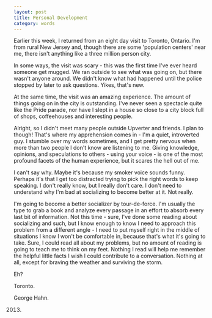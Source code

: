 ```yaml
---
layout: post
title: Personal Development   
category: words
---
```


Earlier this week, I returned from an eight day visit to Toronto, Ontario. I'm from rural New Jersey and, though there are some 'population centers' near me, there isn't anything like a three million person city.

In some ways, the visit was scary - this was the first time I've ever heard someone get mugged. We ran outside to see what was going on, but there wasn't anyone around. We didn't know what had happened until the police stopped by later to ask questions. Yikes, that's new.

At the same time, the visit was an amazing experience. The amount of things going on in the city is outstanding. I've never seen a spectacle quite like the Pride parade, nor have I slept in a house so close to a city block full of shops, coffeehouses and interesting people.

Alright, so I didn't meet many people outside Upverter and friends. I plan to though! That's where my apprehension comes in - I'm a quiet, introverted guy. I stumble over my words sometimes, and I get pretty nervous when more than two people I don't know are listening to me. Giving knowledge, opinions, and speculations to others - using your voice - is one of the most profound facets of the human experience, but it scares the hell out of me.

I can't say why. Maybe it's because my smoker voice sounds funny. Perhaps it's that I get too distracted trying to pick the right words to keep speaking. I don't really know, but I really don't care. I don't need to understand why I'm bad at socializing to become better at it. Not really.

I'm going to become a better socializer by tour-de-force. I'm usually the type to grab a book and analyze every passage in an effort to absorb every last bit of information. Not this time - sure, I've done some reading about socializing and such, but I know enough to know I need to approach this problem from a different angle - I need to put myself right in the middle of situations I know I won't be comfortable in, because that's what it's going to take. Sure, I could read all about my problems, but no amount of reading is going to teach me to think on my feet. Nothing I read will help me remember the helpful little facts I wish I could contribute to a conversation. Nothing at all, except for braving the weather and surviving the storm.

Eh?

Toronto.

George Hahn.

2013.